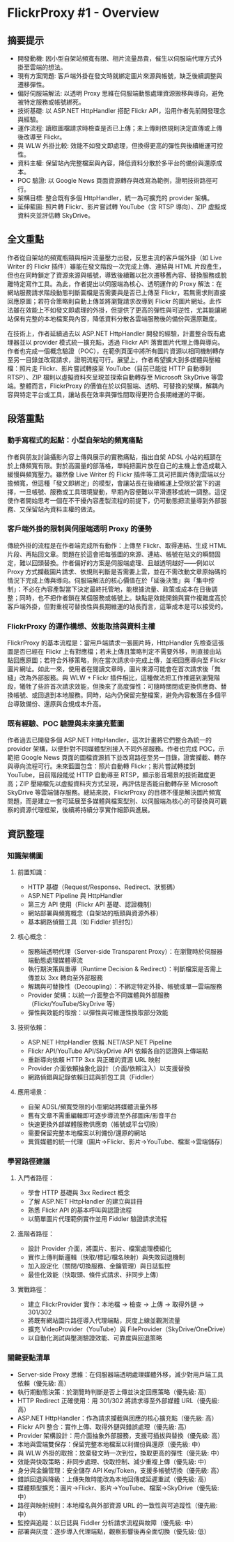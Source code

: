 # FlickrProxy #1 - Overview

## 摘要提示
- 開發動機: 因小型自架站頻寬有限、相片流量昂貴，催生以伺服端代理方式外掛至雲端的想法。
- 現有方案問題: 客戶端外掛在發文時就綁定圖片來源與帳號，缺乏後續調整與遷移彈性。
- 偏好伺服端解法: 以透明 Proxy 思維在伺服端動態處理資源搬移與導向，避免被特定服務或帳號綁死。
- 技術基礎: 以 ASP.NET HttpHandler 搭配 Flickr API，沿用作者先前開發理念與經驗。
- 運作流程: 讀取圖檔請求時檢查是否已上傳；未上傳則依規則決定直傳或上傳後改導至 Flickr。
- 與 WLW 外掛比較: 效能不如發文即處理，但換得更高的彈性與後續維運可控性。
- 資料主權: 保留站內完整檔案與內容，降低資料分散於多平台的備份與還原成本。
- POC 驗證: 以 Google News 頁面資源轉存與改寫為範例，證明技術路徑可行。
- 架構目標: 整合既有多個 HttpHandler，統一為可擴充的 provider 架構。
- 延伸藍圖: 照片轉 Flickr、影片嘗試轉 YouTube（含 RTSP 導向）、ZIP 虛擬成資料夾並評估轉 SkyDrive。

## 全文重點
作者從自架站的頻寬瓶頸與相片流量壓力出發，反思主流的客戶端外掛（如 Live Writer 的 Flickr 插件）雖能在發文階段一次完成上傳、連結與 HTML 片段產生，但也在同時鎖定了資源來源與帳號，導致後續難以批次遷移舊內容、替換服務或脫離特定寫作工具。為此，作者提出以伺服端為核心、透明運作的 Proxy 解法：在網站服務請求階段動態判斷圖檔是否需要與是否已上傳至 Flickr，若無需求則直接回應原圖；若符合策略則自動上傳並將瀏覽請求改導到 Flickr 的圖片網址。此作法雖在效能上不如發文即處理的外掛，但提供了更高的彈性與可逆性，尤其能讓網站保有完整的本地檔案與內容，降低資料分散各雲端服務後的備份與還原難度。

在技術上，作者延續過去以 ASP.NET HttpHandler 開發的經驗，計畫整合既有處理器並以 provider 模式統一擴充點，透過 Flickr API 落實圖片代理上傳與導向。作者也完成一個概念驗證（POC），在範例頁面中將所有圖片資源以相同機制轉存至另一目錄並改寫請求，證明流程可行。展望上，作者希望擴大到多媒體與壓縮檔：照片走 Flickr、影片嘗試轉接至 YouTube（目前已能從 HTTP 自動導到 RTSP）、ZIP 檔則以虛擬資料夾呈現並探索自動轉存至 Microsoft SkyDrive 等雲端。整體而言，FlickrProxy 的價值在於以伺服端、透明、可替換的架構，解耦內容與特定平台或工具，讓站長在效率與彈性間取得更符合長期維運的平衡。

## 段落重點
### 動手寫程式的起點：小型自架站的頻寬痛點
作者與朋友討論攝影內容上傳與展示的實務痛點，指出自架 ADSL 小站的瓶頸在於上傳頻寬有限。對於高圖量的部落格，單純把圖片放在自己的主機上會造成載入緩慢與頻寬壓力。雖然像 Live Writer 的 Flickr 插件等工具可把圖片傳到雲端以分擔頻寬，但這種「發文即綁定」的模型，會讓站長在後續維運上受限於當下的選擇，一旦帳號、服務或工具環境變動，早期內容便難以平滑遷移或統一調整。這促使作者開始思考一個在不干擾內容產製流程的前提下，仍可動態把流量導到外部服務、又保留站內資料主權的做法。

### 客戶端外掛的限制與伺服端透明 Proxy 的優勢
傳統外掛的流程是在作者端完成所有動作：上傳至 Flickr、取得連結、生成 HTML 片段、再貼回文章。問題在於這會把每張圖的來源、連結、帳號在貼文的瞬間固定，難以回頭替換。作者偏好的方案是伺服端處理、且越透明越好——例如以 Proxy 方式攔截圖片請求、依規則判斷是否需要上雲，並在不需改動文章原始碼的情況下完成上傳與導向。伺服端解法的核心價值在於「延後決策」與「集中控制」：不必在內容產製當下決定最終托管地，能根據流量、政策或成本在日後調整；同時，也不把作者鎖在某個服務或帳號上。缺點是效能開銷與實作複雜度高於客戶端外掛，但對重視可替換性與長期維運的站長而言，這筆成本是可以接受的。

### FlickrProxy 的運作構想、效能取捨與資料主權
FlickrProxy 的基本流程是：當用戶端請求一張圖片時，HttpHandler 先檢查這張圖是否已經在 Flickr 上有對應檔；若未上傳且策略判定不需要外移，則直接由站點回應原圖；若符合外移策略，則在當次請求中完成上傳，並把回應導向至 Flickr 圖片網址。如此一來，使用者在閱讀文章時，圖片來源可能會在首次請求後「無縫」改為外部服務。與 WLW + Flickr 插件相比，這種做法把工作推遲到瀏覽階段，犧牲了些許首次請求效能，但換來了高度彈性：可隨時關閉或更換供應商、替換帳號、或回退到本地服務。同時，站內仍保留完整檔案，避免內容散落在多個平台導致備份、還原與合規成本升高。

### 既有經驗、POC 驗證與未來擴充藍圖
作者過去已開發多個 ASP.NET HttpHandler，這次計畫將它們整合為統一的 provider 架構，以便針對不同媒體型別接入不同外部服務。作者也完成 POC，示範把 Google News 頁面的圖檔資源抓下並改寫路徑至另一目錄，證實攔截、轉存與導向流程可行。未來藍圖包含：照片自動轉 Flickr；影片嘗試轉接到 YouTube，目前階段能從 HTTP 自動導至 RTSP，顯示影音場景的技術難度更高；ZIP 壓縮檔先以虛擬資料夾方式呈現，再評估是否能自動轉存至 Microsoft SkyDrive 等雲端儲存服務。總結來說，FlickrProxy 的目標不僅是解決圖片頻寬問題，而是建立一套可延展至多媒體與檔案型別、以伺服端為核心的可替換與可觀察的資源代理框架，後續將持續分享實作細節與進展。

## 資訊整理

### 知識架構圖
1. 前置知識：
   - HTTP 基礎（Request/Response、Redirect、狀態碼）
   - ASP.NET Pipeline 與 HttpHandler
   - 第三方 API 使用（Flickr API 基礎、認證機制）
   - 網站部署與頻寬概念（自架站的瓶頸與資源外移）
   - 基本網路偵錯工具（如 Fiddler 抓封包）

2. 核心概念：
   - 服務端透明代理（Server-side Transparent Proxy）：在瀏覽時於伺服器端動態處理媒體導流
   - 執行期決策與重導（Runtime Decision & Redirect）：判斷檔案是否需上傳並以 3xx 轉向至外部服務
   - 解耦與可替換性（Decoupling）：不綁定特定外掛、帳號或單一雲端服務
   - Provider 架構：以統一介面整合不同媒體與外部服務（Flickr/YouTube/SkyDrive 等）
   - 彈性與效能的取捨：以彈性與可維運性換取部分效能

3. 技術依賴：
   - ASP.NET HttpHandler 依賴 .NET/ASP.NET Pipeline
   - Flickr API/YouTube API/SkyDrive API 依賴各自的認證與上傳端點
   - 重新導向依賴 HTTP 3xx 與正確的資源 URL 映射
   - Provider 介面依賴抽象化設計（介面/依賴注入）以支援替換
   - 網路偵錯與記錄依賴日誌與抓包工具（Fiddler）

4. 應用場景：
   - 自架 ADSL/頻寬受限的小型網站將媒體流量外移
   - 舊有文章不需重編輯即可逐步導流至外部圖床/影音平台
   - 快速更換外部媒體服務供應商（帳號或平台切換）
   - 需要保留完整本地檔案以利備份/還原的網站
   - 異質媒體的統一代理（圖片→Flickr、影片→YouTube、檔案→雲端儲存）

### 學習路徑建議
1. 入門者路徑：
   - 學會 HTTP 基礎與 3xx Redirect 概念
   - 了解 ASP.NET HttpHandler 的建立與註冊
   - 熟悉 Flickr API 的基本呼叫與認證流程
   - 以簡單圖片代理範例實作並用 Fiddler 驗證請求流程

2. 進階者路徑：
   - 設計 Provider 介面，將圖片、影片、檔案處理模組化
   - 實作上傳判斷邏輯（快取/標記/檔名映射）與失敗回退機制
   - 加入設定化（關閉/切換服務、金鑰管理）與日誌監控
   - 最佳化效能（快取頭、條件式請求、非同步上傳）

3. 實戰路徑：
   - 建立 FlickrProvider 實作：本地檔 → 檢查 → 上傳 → 取得外鏈 → 301/302
   - 將既有網站圖片路徑導入代理端點，灰度上線並觀測流量
   - 擴充 VideoProvider（YouTube）與 FileProvider（SkyDrive/OneDrive）
   - 以自動化測試與壓測驗證效能、可靠度與回退策略

### 關鍵要點清單
- Server-side Proxy 思維：在伺服器端透明處理媒體外移，減少對用戶端工具依賴（優先級: 高）
- 執行期動態決策：於瀏覽時判斷是否上傳並決定回應策略（優先級: 高）
- HTTP Redirect 正確使用：用 301/302 將請求導至外部媒體 URL（優先級: 高）
- ASP.NET HttpHandler：作為請求攔截與回應的核心擴充點（優先級: 高）
- Flickr API 整合：實作上傳、取得外鏈與錯誤處理（優先級: 高）
- Provider 架構設計：用介面抽象外部服務，支援可插拔與替換（優先級: 高）
- 本地與雲端雙保存：保留完整本地檔案以利備份與還原（優先級: 中）
- 與 WLW 外掛的取捨：放棄發文時一次到位，換取更高的彈性（優先級: 中）
- 效能與快取策略：非同步處理、快取控制、減少重複上傳（優先級: 中）
- 身分與金鑰管理：安全儲存 API Key/Token，支援多帳號切換（優先級: 高）
- 錯誤回退與降級：上傳失敗時能改為本地回傳或延遲重試（優先級: 高）
- 媒體類型擴充：圖片→Flickr、影片→YouTube、檔案→SkyDrive（優先級: 中）
- 路徑與映射規則：本地檔名與外部資源 URL 的一致性與可追蹤性（優先級: 中）
- 監控與追蹤：以日誌與 Fiddler 分析請求流程與故障（優先級: 中）
- 部署與灰度：逐步導入代理端點，觀察影響後再全面切換（優先級: 低）
